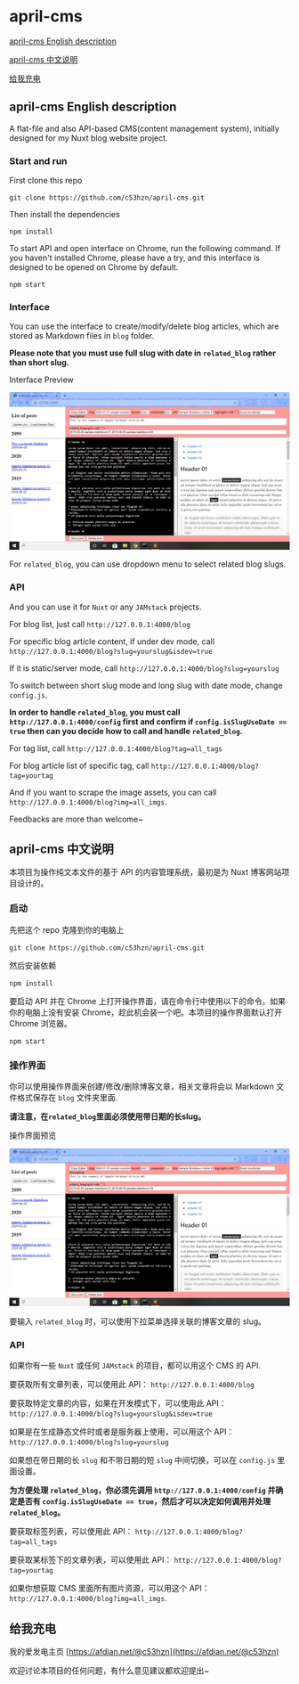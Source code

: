 # april-cms 

[april-cms English description](#april-cms-English-description)

[april-cms 中文说明](#april-cms-中文说明)

[给我充电](#给我充电)

## april-cms English description

A flat-file and also API-based CMS(content management system), initially designed for my Nuxt blog website project.

### Start and run

First clone this repo

```
git clone https://github.com/c53hzn/april-cms.git
```

Then install the dependencies

```
npm install
```

To start API and open interface on Chrome, run the following command. If you haven't installed Chrome, please have a try, and this interface is designed to be opened on Chrome by default.

```
npm start
```

### Interface

You can use the interface to create/modify/delete blog articles, which are stored as Markdown files in `blog` folder.

**Please note that you must use full slug with date in `related_blog` rather than short slug.**

Interface Preview

![preview](img/preview.png)

For `related_blog`, you can use dropdown menu to select related blog slugs.

### API

And you can use it for `Nuxt` or any `JAMstack` projects.

For blog list, just call `http://127.0.0.1:4000/blog`

For specific blog article content, if under dev mode, call `http://127.0.0.1:4000/blog?slug=yourslug&isdev=true`

If it is static/server mode, call `http://127.0.0.1:4000/blog?slug=yourslug`

To switch between short slug mode and long slug with date mode, change `config.js`.

**In order to handle `related_blog`, you must call `http://127.0.0.1:4000/config` first and confirm if `config.isSlugUseDate == true` then can you decide how to call and handle `related_blog`.**

For tag list, call `http://127.0.0.1:4000/blog?tag=all_tags`

For blog article list of specific tag, call `http://127.0.0.1:4000/blog?tag=yourtag`

And if you want to scrape the image assets, you can call `http://127.0.0.1:4000/blog?img=all_imgs`.

Feedbacks are more than welcome~

## april-cms 中文说明

本项目为操作纯文本文件的基于 API 的内容管理系统，最初是为 Nuxt 博客网站项目设计的。

### 启动

先把这个 repo 克隆到你的电脑上

```
git clone https://github.com/c53hzn/april-cms.git
```

然后安装依赖

```
npm install
```

要启动 API 并在 Chrome 上打开操作界面，请在命令行中使用以下的命令。如果你的电脑上没有安装 Chrome，趁此机会装一个吧。本项目的操作界面默认打开 Chrome 浏览器。

```
npm start
```

### 操作界面

你可以使用操作界面来创建/修改/删除博客文章，相关文章将会以 Markdown 文件格式保存在 `blog` 文件夹里面.

**请注意，在`related_blog`里面必须使用带日期的长slug。**

操作界面预览

![preview](img/preview.png)

要输入 `related_blog` 时，可以使用下拉菜单选择关联的博客文章的 slug。

### API

如果你有一些 `Nuxt` 或任何 `JAMstack` 的项目，都可以用这个 CMS 的 API.

要获取所有文章列表，可以使用此 API： `http://127.0.0.1:4000/blog`

要获取特定文章的内容，如果在开发模式下，可以使用此 API： `http://127.0.0.1:4000/blog?slug=yourslug&isdev=true`

如果是在生成静态文件时或者是服务器上使用，可以用这个 API： `http://127.0.0.1:4000/blog?slug=yourslug`

如果想在带日期的长 `slug` 和不带日期的短 `slug` 中间切换，可以在 `config.js` 里面设置。

**为方便处理 `related_blog`，你必须先调用 `http://127.0.0.1:4000/config` 并确定是否有 `config.isSlugUseDate == true`，然后才可以决定如何调用并处理 `related_blog`。**

要获取标签列表，可以使用此 API： `http://127.0.0.1:4000/blog?tag=all_tags`

要获取某标签下的文章列表，可以使用此 API： `http://127.0.0.1:4000/blog?tag=yourtag`

如果你想获取 CMS 里面所有图片资源，可以用这个 API： `http://127.0.0.1:4000/blog?img=all_imgs`.

## 给我充电

我的爱发电主页 [https://afdian.net/@c53hzn](https://afdian.net/@c53hzn)

欢迎讨论本项目的任何问题，有什么意见建议都欢迎提出~
